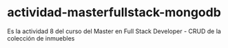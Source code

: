 # actividad-masterfullstack-mongodb
Es la actividad 8 del curso del Master en Full Stack Developer - CRUD de la colección de inmuebles 
